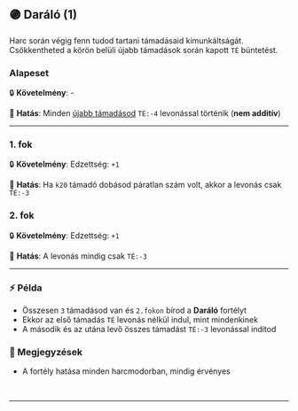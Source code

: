 ## 🟣 Daráló (1)

Harc során végig fenn tudod tartani támadásaid kimunkáltságát. Csökkentheted a körön belüli újabb támadások során kapott `TÉ` büntetést.

### Alapeset

🔒 **Követelmény**: -

🌟 **Hatás**: Minden [újabb támadásod](../063_04_tamadasok_szama_fegyverrel.md#t%C3%A9-levon%C3%A1s-t%C3%A1mad%C3%A1sonk%C3%A9nt) `TÉ:-4` levonással történik (**nem additív**)

---
### 1. fok

🔒 **Követelmény**: Edzettség: `+1`

🌟 **Hatás**: Ha `k20` támadó dobásod páratlan szám volt, akkor a levonás csak `TÉ:-3`

### 2. fok

🔒 **Követelmény**: Edzettség: `+1`

🌟 **Hatás**: A levonás mindig csak `TÉ:-3`

---
### ⚡ Példa

- Összesen `3` támadásod van és `2.fokon` bírod a **Daráló** fortélyt
- Ekkor az első támadás `TÉ` levonás nélkül indul, mint mindenkinek
- A második és az utána levő összes támadást `TÉ:-3` levonással indítod

### 🔆 Megjegyzések

- A fortély hatása minden harcmodorban, mindig érvényes

<br />

---
